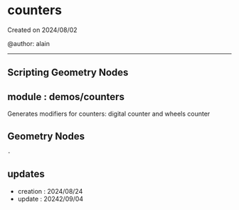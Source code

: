 # counters

Created on 2024/08/02

@author: alain

-----------------------------------------------------
Scripting Geometry Nodes
-----------------------------------------------------

module : demos/counters
-----------------------
Generates modifiers for counters: digital counter and wheels counter

Geometry Nodes
--------------
    -

updates
-------
- creation : 2024/08/24
- update   : 20242/09/04